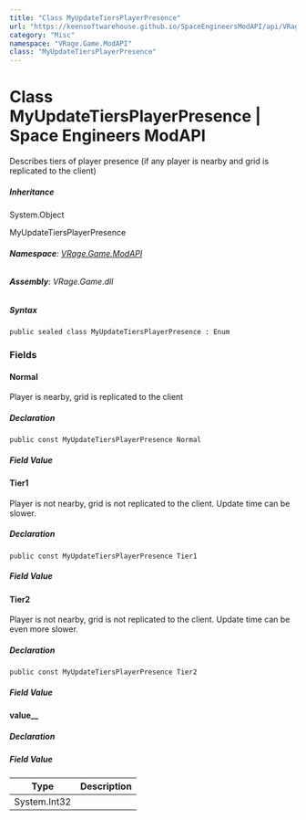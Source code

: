 ```yaml
---
title: "Class MyUpdateTiersPlayerPresence"
url: "https://keensoftwarehouse.github.io/SpaceEngineersModAPI/api/VRage.Game.ModAPI.MyUpdateTiersPlayerPresence.html"
category: "Misc"
namespace: "VRage.Game.ModAPI"
class: "MyUpdateTiersPlayerPresence"
---
```


# Class MyUpdateTiersPlayerPresence | Space Engineers ModAPI

Describes tiers of player presence (if any player is nearby and grid is replicated to the client)

##### Inheritance

System.Object

MyUpdateTiersPlayerPresence

###### **Namespace**: [VRage.Game.ModAPI](https://keensoftwarehouse.github.io/SpaceEngineersModAPI/api/VRage.Game.ModAPI.html)

###### **Assembly**: VRage.Game.dll

##### Syntax

```
public sealed class MyUpdateTiersPlayerPresence : Enum
```

### [](#fields)Fields

#### [](#VRage_Game_ModAPI_MyUpdateTiersPlayerPresence_Normal)Normal

Player is nearby, grid is replicated to the client

##### Declaration

```
public const MyUpdateTiersPlayerPresence Normal
```

##### Field Value

#### [](#VRage_Game_ModAPI_MyUpdateTiersPlayerPresence_Tier1)Tier1

Player is not nearby, grid is not replicated to the client. Update time can be slower.

##### Declaration

```
public const MyUpdateTiersPlayerPresence Tier1
```

##### Field Value

#### [](#VRage_Game_ModAPI_MyUpdateTiersPlayerPresence_Tier2)Tier2

Player is not nearby, grid is not replicated to the client. Update time can be even more slower.

##### Declaration

```
public const MyUpdateTiersPlayerPresence Tier2
```

##### Field Value

#### [](#VRage_Game_ModAPI_MyUpdateTiersPlayerPresence_value__)value\_\_

##### Declaration

##### Field Value

| Type | Description |
| --- | --- |
| System.Int32 |     |